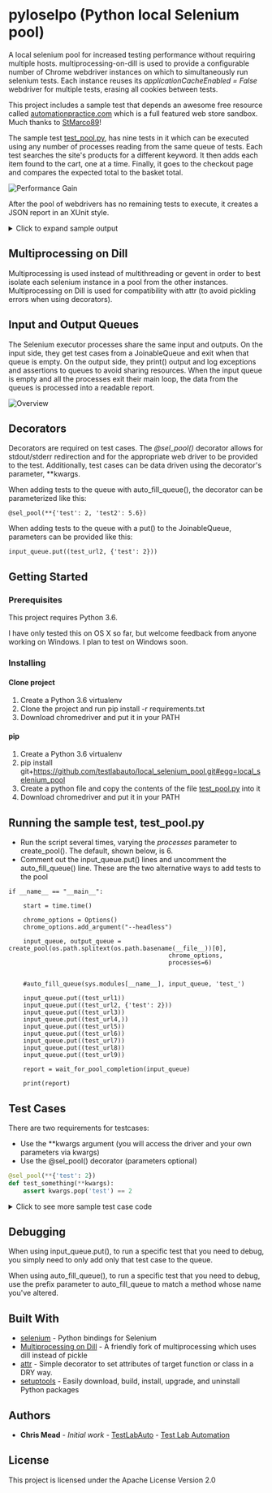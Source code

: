 # pyloselpo (Python local Selenium pool)



A local selenium pool for increased testing performance without requiring multiple hosts.    multiprocessing-on-dill is used to provide a configurable number of Chrome webdriver instances on which to simultaneously run selenium tests.   Each instance reuses its _applicationCacheEnabled = False_ webdriver for multiple tests, erasing all cookies between tests.

This project includes a sample test that depends an awesome free resource called [automationpractice.com](http://automationpractice.com/index.php) which is a full featured web store sandbox.  Much thanks to [StMarco89](https://github.com/StMarco89/automationpractice.com)!  

The sample test [test_pool.py](https://github.com/testlabauto/local_selenium_pool/blob/master/test_pool.py), has nine tests in it which can be executed using any number of processes reading from the same queue of tests.  Each test searches the site's products for a different keyword.  It then adds each item found to the cart, one at a time.  Finally, it goes to the checkout page and compares the expected total to the basket total.

![Performance Gain](https://github.com/testlabauto/local_selenium_pool/blob/master/images/pyloselpo_perf.png)

After the pool of webdrivers has no remaining tests to execute, it creates a JSON report in an XUnit style. 

<details>
  <summary>Click to expand sample output</summary>
  <p>
<!-- the above p cannot start right at the beginning of the line and is mandatory for everything else to work -->

```python
{
    "tests": 9,
    "passed": 7,
    "errors": 1,
    "failed": 1,
    "testcase": [
        [
            {
                "function": "test_url1",
                "process_id": 47455,
                "stdout": "[2018-06-22 13:03:41] Starting test_url1\n[2018-06-22 13:04:17] dress 7\n[2018-06-22 13:04:17] Finished test_url1",
                "passed": false,
                "time": "2018-06-22 13:03:41",
                "duration": "36.0",
                "assertion": "[2018-06-22 13:04:17] msg 1\n[2018-06-22 13:04:17] Traceback (most recent call last):\n[2018-06-22 13:04:17]   File \"/Users/cmead/local_selenium_pool/pyloselpo/selenium_worker.py\", line 92, in execute_job\n[2018-06-22 13:04:17]     output_queue=self.stdout_queue)\n[2018-06-22 13:04:17]   File \"/Users/cmead/local_selenium_pool/pyloselpo/decorator.py\", line 26, in decorated_function\n[2018-06-22 13:04:17]     f(**merged)\n[2018-06-22 13:04:17]   File \"/Users/cmead/local_selenium_pool/test_pool.py\", line 85, in test_url1\n[2018-06-22 13:04:17]     assert n == 6, \"msg 1\" # wrong on purpose\n[2018-06-22 13:04:17] AssertionError: msg 1\n"
            },
            {
                "function": "test_url3",
                "process_id": 47454,
                "stdout": "[2018-06-22 13:03:41] Starting test_url3\n[2018-06-22 13:03:59] blouse 1\n[2018-06-22 13:04:01] blouse $29.00\n[2018-06-22 13:04:01] Finished test_url3",
                "passed": true,
                "time": "2018-06-22 13:03:41",
                "duration": "20.0"
            },
            {
                "function": "test_url8",
                "process_id": 47454,
                "stdout": "[2018-06-22 13:04:01] Starting test_url8\n[2018-06-22 13:04:17] straps 2\n[2018-06-22 13:04:20] straps $47.38\n[2018-06-22 13:04:20] Finished test_url8",
                "passed": true,
                "time": "2018-06-22 13:04:01",
                "duration": "19.0"
            },
            {
                "function": "test_url6",
                "process_id": 47452,
                "stdout": "[2018-06-22 13:03:41] Starting test_url6\n[2018-06-22 13:03:56] popular 0\n[2018-06-22 13:03:56] Finished test_url6",
                "passed": true,
                "time": "2018-06-22 13:03:41",
                "duration": "15.0"
            },
            {
                "function": "test_url7",
                "process_id": 47452,
                "stdout": "[2018-06-22 13:03:56] Starting test_url7\n[2018-06-22 13:04:09] faded 1\n[2018-06-22 13:04:11] faded $18.51\n[2018-06-22 13:04:11] Finished test_url7",
                "passed": false,
                "time": "2018-06-22 13:03:56",
                "duration": "15.0",
                "error": "[2018-06-22 13:04:11] division by zero\n[2018-06-22 13:04:11] Traceback (most recent call last):\n[2018-06-22 13:04:11]   File \"/Users/cmead/local_selenium_pool/pyloselpo/selenium_worker.py\", line 92, in execute_job\n[2018-06-22 13:04:11]     output_queue=self.stdout_queue)\n[2018-06-22 13:04:11]   File \"/Users/cmead/local_selenium_pool/pyloselpo/decorator.py\", line 26, in decorated_function\n[2018-06-22 13:04:11]     f(**merged)\n[2018-06-22 13:04:11]   File \"/Users/cmead/local_selenium_pool/test_pool.py\", line 154, in test_url7\n[2018-06-22 13:04:11]     print(1/0)\n[2018-06-22 13:04:11] ZeroDivisionError: division by zero\n"
            },
            {
                "function": "test_url2(test=2)",
                "process_id": 47461,
                "stdout": "[2018-06-22 13:03:41] Starting test_url2(test=2)\n[2018-06-22 13:04:05] chiffon 2\n[2018-06-22 13:04:07] chiffon $48.90\n[2018-06-22 13:04:07] Finished test_url2",
                "passed": true,
                "time": "2018-06-22 13:03:41",
                "duration": "26.0"
            },
            {
                "function": "test_url9",
                "process_id": 47461,
                "stdout": "[2018-06-22 13:04:07] Starting test_url9\n[2018-06-22 13:04:17] evening 1\n[2018-06-22 13:04:20] evening $52.99\n[2018-06-22 13:04:20] Finished test_url9",
                "passed": true,
                "time": "2018-06-22 13:04:07",
                "duration": "13.0"
            },
            {
                "function": "test_url4",
                "process_id": 47453,
                "stdout": "[2018-06-22 13:03:42] Starting test_url4\n[2018-06-22 13:04:15] printed 5\n[2018-06-22 13:04:18] printed $154.87\n[2018-06-22 13:04:18] Finished test_url4",
                "passed": true,
                "time": "2018-06-22 13:03:42",
                "duration": "36.0"
            },
            {
                "function": "test_url5",
                "process_id": 47459,
                "stdout": "[2018-06-22 13:03:42] Starting test_url5\n[2018-06-22 13:04:13] summer 4\n[2018-06-22 13:04:15] summer $94.39\n[2018-06-22 13:04:15] Finished test_url5",
                "passed": true,
                "time": "2018-06-22 13:03:42",
                "duration": "33.0"
            }
        ]
    ],
    "host": "ChristophersMacmini.longmontcolorado.gov",
    "duration": 41.14260005950928,
    "name": "test_pool",
    "time": "2018-06-22 13:04:20"
}
```
</p></details>


## Multiprocessing on Dill

Multiprocessing is used instead of multithreading or gevent in order to best isolate each selenium instance in a pool from the other instances.  Multiprocessing on Dill is used for compatibility with attr (to avoid pickling errors when using decorators).

## Input and Output Queues

The Selenium executor processes share the same input and outputs.  On the input side, they get test cases from a JoinableQueue and exit when that queue is empty.  On the output side, they print() output and log exceptions and assertions to queues to avoid sharing resources.  When the input queue is empty and all the processes exit their main loop, the data from the queues is processed into a readable report.

![Overview](https://github.com/testlabauto/local_selenium_pool/blob/master/images/pyloselpo.png)

## Decorators
Decorators are required on test cases.  The _@sel_pool()_ decorator allows for stdout/stderr redirection and for the appropriate web driver to be provided to the test.  Additionally, test cases can be data driven using the decorator's parameter, **kwargs.

When adding tests to the queue with auto_fill_queue(), the decorator can be parameterized like this:  

    @sel_pool(**{'test': 2, 'test2': 5.6})

When adding tests to the queue with a put() to the JoinableQueue, parameters can be provided like this: 

    input_queue.put((test_url2, {'test': 2}))

## Getting Started

### Prerequisites
This project requires Python 3.6.  

I have only tested this on OS X so far, but welcome feedback from anyone working on Windows.  I plan to test on Windows soon.

### Installing
#### Clone project

1) Create a Python 3.6 virtualenv
2) Clone the project and run pip install -r requirements.txt 
3) Download chromedriver and put it in your PATH

#### pip
1) Create a Python 3.6 virtualenv
2) pip install git+https://github.com/testlabauto/local_selenium_pool.git#egg=local_selenium_pool
3) Create a python file and copy the contents of the file  [test_pool.py](https://github.com/testlabauto/local_selenium_pool/blob/master/test_pool.py) into it
3) Download chromedriver and put it in your PATH


## Running the sample test, test_pool.py
* Run the script several times, varying the _processes_ parameter to create_pool().  The default, shown below, is 6.
* Comment out the input_queue.put() lines and uncomment the auto_fill_queue() line.  These are the two alternative ways to add tests to the pool

```
if __name__ == "__main__":

    start = time.time()

    chrome_options = Options()
    chrome_options.add_argument("--headless")

    input_queue, output_queue = create_pool(os.path.splitext(os.path.basename(__file__))[0],
                                            chrome_options,
                                            processes=6)


    #auto_fill_queue(sys.modules[__name__], input_queue, 'test_')

    input_queue.put((test_url1))
    input_queue.put((test_url2, {'test': 2}))
    input_queue.put((test_url3))
    input_queue.put((test_url4,))
    input_queue.put((test_url5))
    input_queue.put((test_url6))
    input_queue.put((test_url7))
    input_queue.put((test_url8))
    input_queue.put((test_url9))

    report = wait_for_pool_completion(input_queue)

    print(report)
```

## Test Cases

There are two requirements for testcases:
* Use the **kwargs argument (you will access the driver and your own parameters via kwargs)
* Use the @sel_pool() decorator (parameters optional)
```python
@sel_pool(**{'test': 2})
def test_something(**kwargs):
    assert kwargs.pop('test') == 2
```

<details>
  <summary>Click to see more sample test case code</summary>
  <p>
<!-- the above p cannot start right at the beginning of the line and is mandatory for everything else to work -->

```python

def body(driver, subject):
    driver.get("http://automationpractice.com/")
    time.sleep(1)
    input_element = driver.find_element_by_name("search_query")
    input_element.send_keys(subject)
    input_element.submit()

    pic = 'product-image-container'
    time.sleep(2)

    image_containers = driver.find_elements_by_class_name(pic)
    images = []
    for container in image_containers:
        images.extend(container.find_elements_by_class_name('replace-2x'))

    counter = 0
    cart_added = 0
    for image in images:

        hover = ActionChains(driver).move_to_element(image)
        hover.perform()

        add_to_cart = 'ajax_add_to_cart_button'
        time.sleep(2)

        add_to_cart = driver.find_elements(By.CLASS_NAME, add_to_cart)[counter]
        counter += 1
        try:
            add_to_cart.click()

            continue_shopping = 'continue'

            WebDriverWait(driver, 10).until(
                EC.visibility_of_element_located((By.CLASS_NAME, continue_shopping)))

            continue_button = driver.find_element(By.CLASS_NAME, continue_shopping)

            continue_button.click()
            cart_added += 1
        except Exception as e:
            print(e)

    return cart_added


def body2(driver):
    cart_block = driver.find_elements_by_xpath('//*[@title="View my shopping cart"]')[0]

    hover = ActionChains(driver).move_to_element(cart_block)
    hover.perform()

    boc = 'button_order_cart'
    WebDriverWait(driver, 10).until(
        EC.visibility_of_element_located((By.ID, boc)))

    button_order_cart = driver.find_element(By.ID, boc)
    button_order_cart.click()

    total = 'total_price'
    WebDriverWait(driver, 10).until(
        EC.visibility_of_element_located((By.ID, total)))

    price = driver.find_element(By.ID, total)
    return price.text


@sel_pool()
def test_url1(**kwargs):
    driver = kwargs.pop('driver')
    n = body(driver, "dress")
    print('dress {}'.format(n))
    #assert n == 7
    assert n == 6, "msg 1" # wrong on purpose
    m = body2(driver)
    print('dress {}'.format(m))
    #assert '$198.38' == m
    assert '$197.38' == m, 'found {}'.format(m) # wrong on purpose


@sel_pool()
def test_url2(**kwargs):
    assert kwargs.pop('test') == 2
    driver = kwargs.pop('driver')
    n = body(driver, "chiffon")
    print('chiffon {}'.format(n))
    assert n == 2
    m = body2(driver)
    print('chiffon {}'.format(m))
    assert '$48.90' == m, 'found {}'.format(m)
```
</p></details>

## Debugging

When using input_queue.put(), to run a specific test that you need to debug, you simply need to only add only that test case to the queue.

When using auto_fill_queue(), to run a specific test that you need to debug, use the prefix parameter to auto_fill_queue to match a method whose name you've altered.  
## Built With

* [selenium](https://pypi.org/project/selenium/) - Python bindings for Selenium
* [Multiprocessing on Dill](https://pypi.org/project/multiprocessing_on_dill/) - A friendly fork of multiprocessing which uses dill instead of pickle
* [attr](https://pypi.org/project/attr/) - Simple decorator to set attributes of target function or class in a DRY way.
* [setuptools](https://pypi.org/project/setuptools/) - Easily download, build, install, upgrade, and uninstall Python packages


## Authors

* **Chris Mead** - *Initial work* - [TestLabAuto](https://github.com/testlabauto) - [Test Lab Automation](https://testlabauto.com/)


## License

This project is licensed under the Apache License Version 2.0

